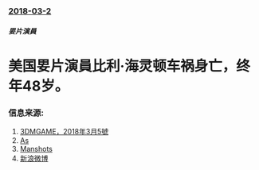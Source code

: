 ### [2018-03-2](/news/2018/03/2/index.md)

##### 㚻片演員
# 美国㚻片演員比利·海灵顿车祸身亡，终年48岁。 




### 信息来源:

1. [3DMGAME，2018年3月5號](http://m.3dmgame.com/events/201803/3720232.html#_motz_)
2. [As](http://www.asthegroveturns.net/InterviewHerrington.html)
3. [Manshots](http://vincentlambert.blogspot.com/2007/03/porn-star-interview-billy-herrington.html)
4. [新浪微博](https://weibo.com/1910153365/G5M7Hxa1g)
